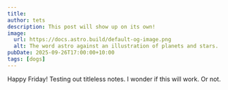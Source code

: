 ```yaml
---
title:
author: tets
description: This post will show up on its own!
image:
  url: https://docs.astro.build/default-og-image.png
  alt: The word astro against an illustration of planets and stars.
pubDate: 2025-09-26T17:00:00+10:00
tags: [dogs]
---
```


Happy Friday! Testing out titleless notes.
I wonder if this will work. Or not.
